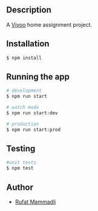 ## Description
A [Vivoo](https://vivoo.io) home assignment project.

## Installation
```bash
$ npm install
```

## Running the app

```bash
# development
$ npm run start

# watch mode 
$ npm run start:dev

# production
$ npm run start:prod
```

## Testing

```bash
#unit tests
$ npm test
```

## Author
- [Rufat Mammadli](https://github.com/oop)
